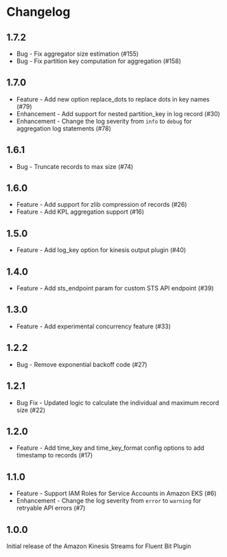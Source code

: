 # Changelog

## 1.7.2
* Bug - Fix aggregator size estimation (#155)
* Bug - Fix partition key computation for aggregation (#158)

## 1.7.0
* Feature - Add new option replace_dots to replace dots in key names (#79)
* Enhancement - Add support for nested partition_key in log record (#30)
* Enhancement - Change the log severity from `info` to `debug` for aggregation log statements (#78)

## 1.6.1
* Bug - Truncate records to max size (#74)

## 1.6.0
* Feature - Add support for zlib compression of records (#26)
* Feature - Add KPL aggregation support (#16)

## 1.5.0
* Feature - Add log_key option for kinesis output plugin (#40)

## 1.4.0
* Feature - Add sts_endpoint param for custom STS API endpoint (#39)

## 1.3.0
* Feature - Add experimental concurrency feature (#33)

## 1.2.2
* Bug - Remove exponential backoff code (#27)

## 1.2.1
* Bug Fix - Updated logic to calculate the individual and maximum record size (#22)

## 1.2.0
* Feature - Add time_key and time_key_format config options to add timestamp to records (#17)

## 1.1.0
* Feature - Support IAM Roles for Service Accounts in Amazon EKS (#6)
* Enhancement - Change the log severity from `error` to `warning` for retryable API errors (#7)

## 1.0.0
Initial release of the Amazon Kinesis Streams for Fluent Bit Plugin
